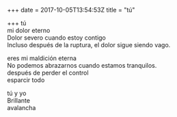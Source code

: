 +++
date = 2017-10-05T13:54:53Z
title = "tú"

+++ 
tú   
mi dolor eterno   
Dolor severo cuando estoy contigo   
Incluso después de la ruptura, el dolor sigue siendo vago.   
   
eres mi maldición eterna   
No podemos abrazarnos cuando estamos tranquilos.   
después de perder el control   
esparcir todo   
   
tú y yo     
Brillante   
avalancha  